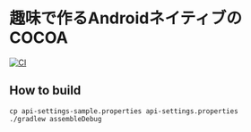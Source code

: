 # 趣味で作るAndroidネイティブのCOCOA

[![CI](https://github.com/keiji/cocoa-android/actions/workflows/CI.yml/badge.svg?branch=main)](https://github.com/keiji/cocoa-android/actions/workflows/CI.yml)


## How to build

```
cp api-settings-sample.properties api-settings.properties 
./gradlew assembleDebug
```
